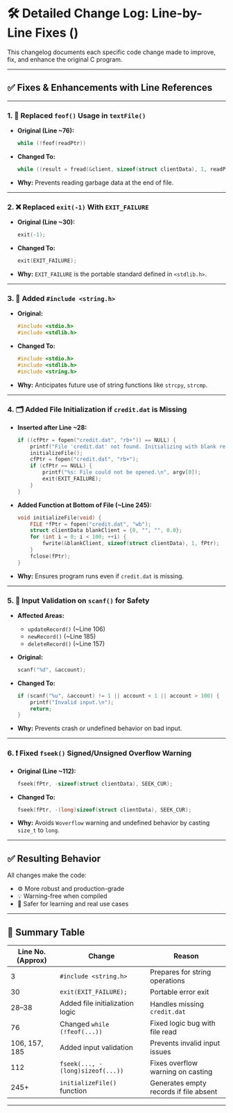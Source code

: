 

# 🛠️ Detailed Change Log: Line-by-Line Fixes ()

This changelog documents each specific code change made to improve, fix, and enhance the original C program.

---

## ✅ Fixes & Enhancements with Line References

---

### 1. 🔁 Replaced `feof()` Usage in `textFile()`

* **Original (Line \~76):**

  ```c
  while (!feof(readPtr))
  ```

* **Changed To:**

  ```c
  while ((result = fread(&client, sizeof(struct clientData), 1, readPtr)) == 1)
  ```

* **Why:** Prevents reading garbage data at the end of file.

---

### 2. ❌ Replaced `exit(-1)` With `EXIT_FAILURE`

* **Original (Line \~30):**

  ```c
  exit(-1);
  ```

* **Changed To:**

  ```c
  exit(EXIT_FAILURE);
  ```

* **Why:** `EXIT_FAILURE` is the portable standard defined in `<stdlib.h>`.

---

### 3. 🧾 Added `#include <string.h>`

* **Original:**

  ```c
  #include <stdio.h>
  #include <stdlib.h>
  ```

* **Changed To:**

  ```c
  #include <stdio.h>
  #include <stdlib.h>
  #include <string.h>
  ```

* **Why:** Anticipates future use of string functions like `strcpy`, `strcmp`.

---

### 4. 🗂️ Added File Initialization if `credit.dat` is Missing

* **Inserted after Line \~28:**

  ```c
  if ((cfPtr = fopen("credit.dat", "rb+")) == NULL) {
      printf("File 'credit.dat' not found. Initializing with blank records...\n");
      initializeFile();
      cfPtr = fopen("credit.dat", "rb+");
      if (cfPtr == NULL) {
          printf("%s: File could not be opened.\n", argv[0]);
          exit(EXIT_FAILURE);
      }
  }
  ```

* **Added Function at Bottom of File (\~Line 245):**

  ```c
  void initializeFile(void) {
      FILE *fPtr = fopen("credit.dat", "wb");
      struct clientData blankClient = {0, "", "", 0.0};
      for (int i = 0; i < 100; ++i) {
          fwrite(&blankClient, sizeof(struct clientData), 1, fPtr);
      }
      fclose(fPtr);
  }
  ```

* **Why:** Ensures program runs even if `credit.dat` is missing.

---

### 5. 🧪 Input Validation on `scanf()` for Safety

* **Affected Areas:**

  * `updateRecord()` (\~Line 106)
  * `newRecord()` (\~Line 185)
  * `deleteRecord()` (\~Line 157)

* **Original:**

  ```c
  scanf("%d", &account);
  ```

* **Changed To:**

  ```c
  if (scanf("%u", &account) != 1 || account < 1 || account > 100) {
      printf("Invalid input.\n");
      return;
  }
  ```

* **Why:** Prevents crash or undefined behavior on bad input.

---

### 6. ❗ Fixed `fseek()` Signed/Unsigned Overflow Warning

* **Original (Line \~112):**

  ```c
  fseek(fPtr, -sizeof(struct clientData), SEEK_CUR);
  ```

* **Changed To:**

  ```c
  fseek(fPtr, -(long)sizeof(struct clientData), SEEK_CUR);
  ```

* **Why:** Avoids `Woverflow` warning and undefined behavior by casting `size_t` to `long`.

---

## ✅ Resulting Behavior

All changes make the code:

* ⚙️ More robust and production-grade
* 💡 Warning-free when compiled
* 🧠 Safer for learning and real use cases

---

## 📁 Summary Table

| Line No. (Approx) | Change                           | Reason                                 |
| ----------------- | -------------------------------- | -------------------------------------- |
| 3                 | `#include <string.h>`            | Prepares for string operations         |
| 30                | `exit(EXIT_FAILURE);`            | Portable error exit                    |
| 28–38             | Added file initialization logic  | Handles missing `credit.dat`           |
| 76                | Changed `while (!feof(...))`     | Fixed logic bug with file read         |
| 106, 157, 185     | Added input validation           | Prevents invalid input issues          |
| 112               | `fseek(..., -(long)sizeof(...))` | Fixes overflow warning on casting      |
| 245+              | `initializeFile()` function      | Generates empty records if file absent |

---
